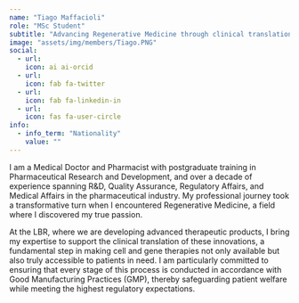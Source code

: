 ```yaml
---
name: "Tiago Maffacioli"
role: "MSc Student"
subtitle: "Advancing Regenerative Medicine through clinical translation and GMP excellence."
image: "assets/img/members/Tiago.PNG"
social:
  - url: 
    icon: ai ai-orcid
  - url: 
    icon: fab fa-twitter
  - url: 
    icon: fab fa-linkedin-in
  - url: 
    icon: fas fa-user-circle
info:
  - info_term: "Nationality"
    value: ""
---
```

I am a Medical Doctor and Pharmacist with postgraduate training in Pharmaceutical Research and Development, and over a decade of experience spanning R&D, Quality Assurance, Regulatory Affairs, and Medical Affairs in the pharmaceutical industry. My professional journey took a transformative turn when I encountered Regenerative Medicine, a field where I discovered my true passion.

At the LBR, where we are developing advanced therapeutic products, I bring my expertise to support the clinical translation of these innovations, a fundamental step in making cell and gene therapies not only available but also truly accessible to patients in need. I am particularly committed to ensuring that every stage of this process is conducted in accordance with Good Manufacturing Practices (GMP), thereby safeguarding patient welfare while meeting the highest regulatory expectations.

